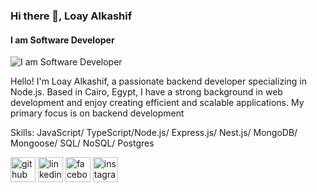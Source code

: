 ### Hi there 👋, Loay Alkashif
#### I am Software Developer
![I am Software Developer](https://www.foxigen.com/wp-content/uploads/2019/06/software-development-banner.jpg)

Hello! I'm Loay Alkashif, a passionate backend developer specializing in Node.js. Based in Cairo, Egypt, I have a strong background in web development and enjoy creating efficient and scalable applications. My primary focus is on backend development

Skills: JavaScript/ TypeScript/Node.js/ Express.js/ Nest.js/ MongoDB/ Mongoose/ SQL/ NoSQL/ Postgres


[<img src='https://cdn.jsdelivr.net/npm/simple-icons@3.0.1/icons/github.svg' alt='github' height='40'>](https://github.com/https://github.com/LoayAlkashif)  [<img src='https://cdn.jsdelivr.net/npm/simple-icons@3.0.1/icons/linkedin.svg' alt='linkedin' height='40'>](https://www.linkedin.com/in/https://www.linkedin.com/in/loay-alkashif-050136211//)  [<img src='https://cdn.jsdelivr.net/npm/simple-icons@3.0.1/icons/facebook.svg' alt='facebook' height='40'>](https://www.facebook.com/https://www.facebook.com/loay.alkashif)  [<img src='https://cdn.jsdelivr.net/npm/simple-icons@3.0.1/icons/instagram.svg' alt='instagram' height='40'>](https://www.instagram.com/https://www.instagram.com/loayalkashif//)  

